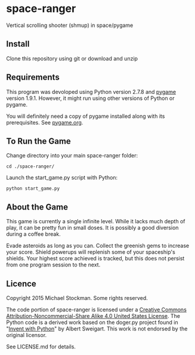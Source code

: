 # space-ranger
Vertical scrolling shooter (shmup) in space/pygame

## Install
Clone this repository using git or download and unzip

## Requirements
This program was devoloped using Python version 2.7.8 and [pygame](http://www.pygame.org/wiki/about) version 1.9.1. However, it might run using other versions of Python or pygame.

You will definitely need a copy of pygame installed along with its prerequisites. See [pygame.org](http://www.pygame.org).

## To Run the Game
Change directory into your main space-ranger folder:

`cd ./space-ranger/`

Launch the start_game.py script with Python:

`python start_game.py`

## About the Game
This game is currently a single infinite level. While it lacks much depth of play, it can be pretty fun in small doses. It is possibly a good diversion during a coffee break.

Evade asteroids as long as you can. Collect the greenish gems to increase your score. Shield powerups will replenish some of your spaceship's shields. Your highest score achieved is tracked, but this does not persist from one program session to the next.

## Licence
Copyright 2015 Michael Stockman. Some rights reserved.

The code portion of space-ranger is licensed under a [Creative Commons Attribution-Noncommercial-Share Alike 4.0 United States
License](http://creativecommons.org/licenses/by-nc-sa/4.0/). The Python code is a derived work based on the doger.py project found in "[Invent with Python](http://inventwithpython.com/)" by Albert Sweigart. This work is not endorsed by the original licensor.

See LICENSE.md for details.
